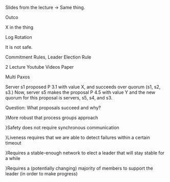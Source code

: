 Slides from the lecture
-> Same thing. 


Outco

X in the thing

Log Rotation


It is not safe. 


Commitment Rules, Leader Election Rule

2 Lecture Youtube Videos
Paper

Multi Paxos

Server s1 proposed P 3.1 with value X, and succeeds over quorum (s1, s2, s3.) Now, server s5 makes the proposal P 4.5 with value Y and the new quorum for this proposal is servers, s5, s4, and s3.

Question: What proposals succeed and why?

}More robust that process groups approach

}Safety does not require synchronous communication

}Liveness requires that we are able to detect failures within a certain timeout

}Requires a stable-enough network to elect a leader that will stay stable for a while

}Requires a (potentially changing) majority of members to support the leader (in order to make progress)